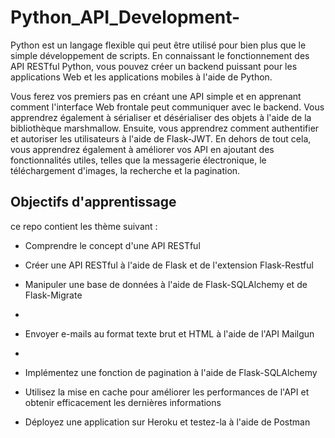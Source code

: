 # Python_API_Development-

Python est un langage flexible qui peut être utilisé pour bien plus que le simple développement de scripts. En connaissant le fonctionnement des API RESTful Python, vous pouvez créer un backend puissant pour les applications Web et les applications mobiles à l'aide de Python.

Vous ferez vos premiers pas en créant une API simple et en apprenant comment l'interface Web frontale peut communiquer avec le backend. Vous apprendrez également à sérialiser et désérialiser des objets à l'aide de la bibliothèque marshmallow. Ensuite, vous apprendrez comment authentifier et autoriser les utilisateurs à l'aide de Flask-JWT. En dehors de tout cela, vous apprendrez également à améliorer vos API en ajoutant des fonctionnalités utiles, telles que la messagerie électronique, le téléchargement d'images, la recherche et la pagination.


## Objectifs d'apprentissage

ce repo contient les thème suivant :

* Comprendre le concept d'une API RESTful

* Créer une API RESTful à l'aide de Flask et de l'extension Flask-Restful

* Manipuler une base de données à l'aide de Flask-SQLAlchemy et de Flask-Migrate
*
* Envoyer e-mails au format texte brut et HTML à l'aide de l'API Mailgun
*
* Implémentez une fonction de pagination à l'aide de Flask-SQLAlchemy

* Utilisez la mise en cache pour améliorer les performances de l'API et obtenir efficacement les dernières informations

* Déployez une application sur Heroku et testez-la à l'aide de Postman
